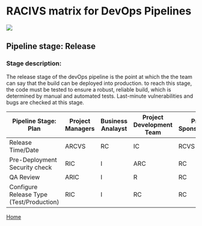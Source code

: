 # __RACIVS matrix for DevOps Pipelines__   

<img src="https://user-images.githubusercontent.com/10748736/112030685-6c81be80-8b32-11eb-94b8-c2c01b8f4581.png">

## __Pipeline stage:__  Release  
### __Stage description:__  
The release stage of the devOps pipeline is the point at which the the team can say that the build can be deployed into production. to reach this stage, the code must be tested to ensure a robust, reliable build, which is determined by manual and automated tests. Last-minute vulnerabilities and bugs are checked at this stage.

| Pipeline Stage:<br>Plan | Project Managers | Business Analayst  | Project Development Team |  Project Sponsor/Owner | Architect/UX/UI | Users |    
|-----------------------------|------------------|--------------------|---------------------------|------------------------|-----------------|-------|     
|Release Time/Date         |       ARCVS        |         RC         |           IC            |        RCVS           |       IC     |    I   |
| Pre-Deployment Security check  |         RIC      |        I           |          ARC          |           RC     |                |         |
|    QA Review               |         ARIC      |         I         |             R            |            RC          |           RC   |           |
| Configure Release Type (Test/Production) |   RIC   |     I           |          RC             |      RC     |        I          |           |

[Home](../index.md)  
